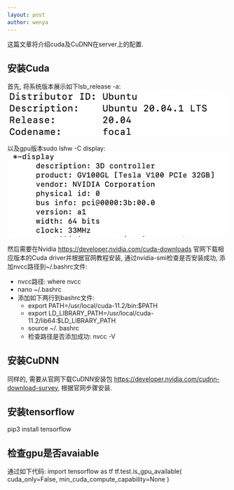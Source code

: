 ```yaml
---
layout: post
author: wenya
---
```

这篇文章将介绍cuda及CuDNN在server上的配置.
## 安装Cuda
首先, 将系统版本展示如下lsb_release -a:
<img src='./img/20210217232824.png'> 
<!-- ![image](./img/20210217232824.png) -->
以及gpu版本sudo lshw -C display: 
<img src = "img/20210217233136.png">
<!-- ![image](./img/20210217233136.png) -->
然后需要在Nvidia https://developer.nvidia.com/cuda-downloads 官网下载相应版本的Cuda driver并根据官网教程安装, 通过nvidia-smi检查是否安装成功, 添加nvcc路径到~/.bashrc文件: 
- nvcc路径: where nvcc
- nano ~/.bashrc
- 添加如下两行到bashrc文件: 
  - export PATH=/usr/local/cuda-11.2/bin:$PATH
  - export LD_LIBRARY_PATH=/usr/local/cuda-11.2/lib64:$LD_LIBRARY_PATH
  - source ~/. bashrc
  - 检查路径是否添加成功: nvcc -V
## 安装CuDNN
同样的, 需要从官网下载CuDNN安装包 https://developer.nvidia.com/cudnn-download-survey, 根据官网步骤安装. 
## 安装tensorflow
pip3 install tensorflow
## 检查gpu是否avaiable
通过如下代码:
import tensorflow as tf 
tf.test.is_gpu_available(
    cuda_only=False, min_cuda_compute_capability=None
) 
